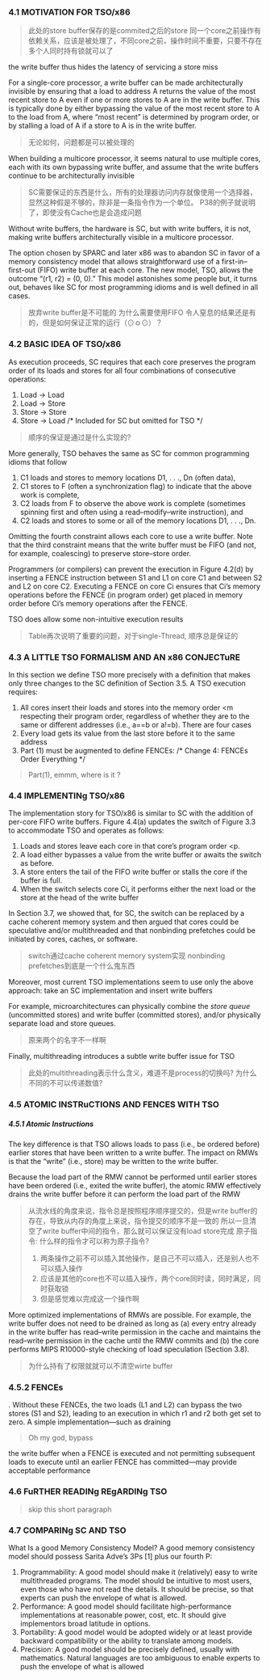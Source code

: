 ### 4.1 MOTIVATION FOR TSO/x86
> 此处的store buffer保存的是commited之后的store
> 同一个core之前操作有依赖关系，应该是被处理了，不同core之前，操作时间不重要，只要不存在多个人同时持有锁就可以了

the write buffer thus hides the latency of servicing a store miss

For a single-core processor, a write buffer can be made architecturally invisible by ensuring
that a load to address A returns the value of the most recent store to A even if one or more stores to
A are in the write buffer. This is typically done by either bypassing the value of the most recent store
to A to the load from A, where “most recent” is determined by program order, or by stalling a load
of A if a store to A is in the write buffer.
> 无论如何，问题都是可以被处理的

When building a multicore processor, it seems natural to use multiple cores, each with its own
bypassing write buffer, and assume that the write buffers continue to be architecturally invisible
> SC需要保证的东西是什么，所有的处理器访问内存就像使用一个选择器，显然这种假是不够的，除非是一条指令作为一个单位。
> P38的例子就说明了，即使没有Cache也是会造成问题

Without write buffers, the hardware is SC, but with write buffers, it is not,
making write buffers architecturally visible in a multicore processor.

The option chosen by SPARC and later x86 was to abandon SC in favor of a memory consistency model that allows
straightforward use of a first-in–first-out (FIFO) write buffer at each core.
The new model, TSO, allows the outcome “(r1, r2) = (0, 0).” This model astonishes some people
but, it turns out, behaves like SC for most programming idioms and is well defined in all cases.
> 放弃write buffer是不可能的
> 为什么需要使用FIFO
> 令人窒息的结果还是有的，但是如何保证正常的运行（⊙ｏ⊙）？

### 4.2 BASIC IDEA OF TSO/x86
As execution proceeds, SC requires that each core preserves the program order of its loads and stores
for all four combinations of consecutive operations:
1. Load → Load
1. Load → Store
1. Store → Store
1. Store → Load /* Included for SC but omitted for TSO */
> 顺序的保证是通过是什么实现的?

More generally, TSO behaves the same as SC for common programming idioms that follow
1. C1 loads and stores to memory locations D1, . . ., Dn (often data),
2. C1 stores to F (often a synchronization flag) to indicate that the above work is complete,
3. C2 loads from F to observe the above work is complete (sometimes spinning first and often using a read–modify–write instruction), and
4. C2 loads and stores to some or all of the memory locations D1, . . ., Dn.

Omitting the fourth constraint allows each core to use a
write buffer. Note that the third constraint means that the write buffer must be FIFO (and not, for
example, coalescing) to preserve store–store order.

Programmers (or compilers) can prevent the execution in Figure 4.2(d) by inserting a
FENCE instruction between S1 and L1 on core C1 and between S2 and L2 on core C2. Executing
a FENCE on core Ci ensures that Ci’s memory operations before the FENCE (in program order)
get placed in memory order before Ci’s memory operations after the FENCE.

TSO does allow some non-intuitive execution results
> Table再次说明了重要的问题，对于single-Thread, 顺序总是保证的

### 4.3 A LITTLE TSO FORMALISM AND AN x86 CONJECTuRE
In this section we define TSO more precisely with a definition that makes only three changes to the
SC definition of Section 3.5.
A TSO execution requires:
1. All cores insert their loads and stores into the memory order \<m respecting their program
order, regardless of whether they are to the same or different addresses (i.e., a==b or a!=b). There
are four cases
2. Every load gets its value from the last store before it to the same address
3. Part (1) must be augmented to define FENCEs: /* Change 4: FENCEs Order Everything */

> Part(1), emmm, where is it ?

### 4.4 IMPLEMENTINg TSO/x86
The implementation story for TSO/x86 is similar to SC with the addition of per-core FIFO write
buffers. Figure 4.4(a) updates the switch of Figure 3.3 to accommodate TSO and operates as
follows:
1. Loads and stores leave each core in that core’s program order \<p.
2. A load either bypasses a value from the write buffer or awaits the switch as before.
2. A store enters the tail of the FIFO write buffer or stalls the core if the buffer is full.
2. When the switch selects core Ci, it performs either the next load or the store at the head
of the write buffer

In Section 3.7, we showed that, for SC, the switch can be replaced by a cache coherent
memory system and then argued that cores could be speculative and/or multithreaded and that nonbinding prefetches could be initiated by cores, caches, or software.
> switch通过cache coherent memory system实现
> nonbinding prefetches到底是一个什么鬼东西

Moreover, most current TSO implementations seem to use only the above
approach: take an SC implementation and insert write buffers

 For example, microarchitectures can physically
combine the *store queue* (uncommitted stores) and write buffer (committed stores), and/or physically separate load and store queues.
> 原来两个的名字不一样啊

Finally, multithreading introduces a subtle write buffer issue for TSO
> 此处的multithreading表示什么含义，难道不是process的切换吗? 为什么不同的不可以传递数值?

### 4.5 ATOMIC INSTRuCTIONS AND FENCES WITH TSO

##### 4.5.1 Atomic Instructions
The key difference is that TSO allows loads to pass (i.e., be ordered before)
earlier stores that have been written to a write buffer. The impact on RMWs is that the “write” (i.e.,
store) may be written to the write buffer.

Because the load part of the RMW cannot be performed until earlier stores have been ordered (i.e., exited the write buffer),
the atomic RMW effectively drains the write buffer before it can perform the load part of the RMW
> 从流水线的角度来说，指令总是按照程序顺序提交的，但是write buffer的存在，导致从内存的角度上来说，指令提交的顺序不是一致的
> 所以一旦清空了write buffer中间的指令，那么就可以保证没有load store完成
> 原子指令: 什么样的指令才可以称为原子指令?
> 1. 两条操作之前不可以插入其他操作，是自己不可以插入，还是别人也不可以插入操作
> 2. 应该是其他的core也不可以插入操作，两个core同时读，同时满足，同时获取锁
> 3. 但是感觉难以完成这一个操作啊

More optimized implementations of RMWs are possible. For example, the write buffer does
not need to be drained as long as (a) every entry already in the write buffer has read–write permission in the cache and maintains the read–write permission in the cache until the RMW commits
and (b) the core performs MIPS R10000-style checking of load speculation (Section 3.8).
> 为什么持有了权限就就可以不清空wirte buffer


### 4.5.2 FENCEs
. Without these FENCEs, the two loads (L1 and L2) can bypass the two stores (S1 and S2),
leading to an execution in which r1 and r2 both get set to zero.
A simple implementation—such as draining
> Oh my god, bypass

the write buffer when a FENCE is executed and not permitting subsequent loads to execute until
an earlier FENCE has committed—may provide acceptable performance
### 4.6 FuRTHER READINg REgARDINg TSO
> skip this short paragraph

### 4.7 COMPARINg SC AND TSO
What Is a good Memory Consistency Model?
A good memory consistency model should possess Sarita Adve’s 3Ps [1] plus our fourth P:
1. Programmability: A good model should make it (relatively) easy to write multithreaded
programs. The model should be intuitive to most users, even those who have not read the
details. It should be precise, so that experts can push the envelope of what is allowed.
2. Performance: A good model should facilitate high-performance implementations at reasonable power, cost, etc. It should give implementors broad latitude in options.
3. Portability: A good model would be adopted widely or at least provide backward compatibility or the ability to translate among models.
4. Precision: A good model should be precisely defined, usually with mathematics. Natural
languages are too ambiguous to enable experts to push the envelope of what is allowed
